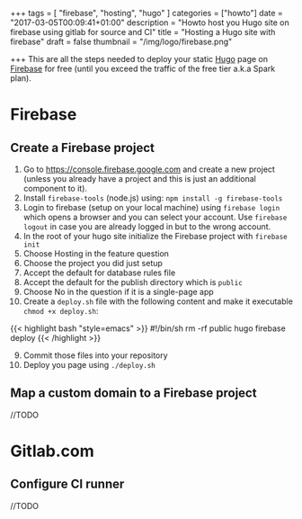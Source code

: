 +++
tags = [
	"firebase",
	"hosting",
	"hugo"
]
categories = ["howto"]
date = "2017-03-05T00:09:41+01:00"
description = "Howto host you Hugo site on firebase using gitlab for source and CI"
title = "Hosting a Hugo site with firebase"
draft = false
thumbnail = "/img/logo/firebase.png"

+++
This are all the steps needed to deploy your static [Hugo](/tags/hugo) page on [Firebase](/tags/firebase) for free (until you exceed the traffic of the free tier a.k.a Spark plan).
<!--more-->

# Firebase

## Create a Firebase project
1. Go to https://console.firebase.google.com and create a new project (unless you already have a project and this is just an additional component to it). 
2. Install `firebase-tools` (node.js) using: `npm install -g firebase-tools`
3. Login to firebase (setup on your local machine) using `firebase login` which opens a browser and you can select your account. Use `firebase logout` in case you are already logged in but to the wrong account.
3. In the root of your hugo site initialize the Firebase project with `firebase init`
4. Choose Hosting in the feature question
5. Choose the project you did just setup
6. Accept the default for database rules file
7. Accept the default for the publish directory which is `public`
8. Choose No in the question if it is a single-page app
10. Create a `deploy.sh` file with the following content and make it executable `chmod +x deploy.sh`:

{{< highlight bash "style=emacs" >}}
#!/bin/sh
rm -rf public
hugo
firebase deploy
{{< /highlight >}}

9. Commit those files into your repository
10. Deploy you page using `./deploy.sh`


## Map a custom domain to a Firebase project
//TODO

# Gitlab.com

## Configure CI runner
//TODO
